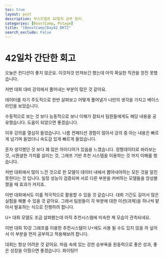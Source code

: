 ```yaml
---
toc: true
layout: post
description: 부스트캠프 42일차 공부 정리.
categories: [BoostCamp, Pstage]
title: "[BoostCamp]Day42 DKT2"
search_exclude: False
---
```

# 42일차 간단한 회고

오늘은 컨디션이 좋지 않군요. 이것저것 만져보긴 했는데 아직 확실한 직관을 얻진 못했습니다.

저번 대회 대비 강의에서 풀어내는 부분이 많은 것 같아요.

데이터를 자기 주도적으로 한번 살펴보고 어떻게 풀어낼가 나만의 생각을 가지고 베이스라인을 보았습니다.

수동적으로 보는 것 보다 능동적으로 보니 이해가 잘되서 팀원들에게도 해당 내용을 공유했습니다. 도움이 되었으면 좋겠습니다.

이후 강의를 열심히 들었습니다. 나름 컨페티션 경험이 많아서 강의 중 아는 내용은 빠르게 넘기며 들었더니 속도감 있게 빠르게 들었습니다.

혼자 생각했던 것 보다 꽤 많은 아이디어가 있음을 느꼈습니다. 정형데이터로 바라보는 것, 시퀀셜한 가치를 살리는 것, 그래프 기반 추천 시스템을 이용하는 것 까지 이해를 했습니다.

저번 대회에서 많이 느낀 것으로 한 모델이 데이터 내에서 뽑아내야하는 모든 것을 알진 못한다는 것 입니다. 일정 성능이 검증되며 서로 다른 부분을 커버하는 모델들을 앙상블 했을 때 효과가 커지죠.

이번 대회에서도 이를 적극적으로 활용할 수 있을 것 같습니다. 대회 기간도 길어서 많은 실험을 해볼 수 있을 것 같아요. 그래서 팀원들이 각 부분에 대한 미션(과제)을 하나씩 맡아서 발표하는 식으로 진행하려 합니다.

U+ 대회 모델도 조금 살펴봤는데 아직 추천시스템에 미숙한 제 모습이 관측되네요.

이번 대회 10강 그래프를 이용한 추천시스템이 U+에도 사용 될 수도 있지 않을 까 싶어서 이 부분을 먼저 공부하고 적용해보려 합니다.

대회는 항상 어려운 것 같아요. 마음 속에 있는 강한 승부욕을 원동력으로 좋은 성과, 좋은 성장을 이뤘으면 좋겠습니다. 화이팅!!!